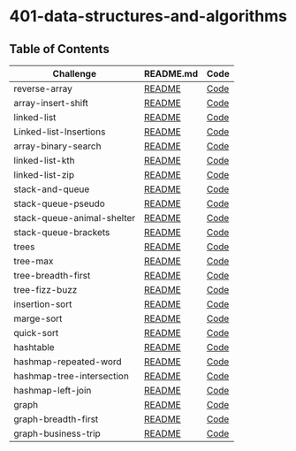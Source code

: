 # 401-data-structures-and-algorithms

## Table of Contents

Challenge         | README.md                                                                                                                           | Code
------------------| ------------------------------------------------------------------------------------------------------------------------------------|-------------
reverse-array     | [README](https://github.com/motasimalazzam/401-data-structures-and-algorithms/blob/main/challenges/reverse-array/README.md)         |[Code](https://github.com/motasimalazzam/401-data-structures-and-algorithms/blob/main/challenges/reverse-array/reverseArray.java)
array-insert-shift| [README](https://github.com/motasimalazzam/401-data-structures-and-algorithms/blob/main/challenges/array-insert-shift/README.MD)    | [Code](https://github.com/motasimalazzam/401-data-structures-and-algorithms/blob/main/challenges/array-insert-shift/array-insert-shift.java)
linked-list       | [README](challenges/linked-list/lib/src/main/java/linkedList/README.md)            | [Code](challenges/linked-list/lib/src/main/java/linkedList)
Linked-list-lnsertions| [README](challenges/linked-list/lib/src/main/java/linkedList/README-code-6.md)| [Code](challenges/linked-list/lib/src/main/java/linkedList)
array-binary-search| [README](challenges/array-binary-search/README.md)| [Code](challenges/array-binary-search/array-binary-search.java)
linked-list-kth    | [README](challenges/linked-list/lib/src/main/java/linkedList/README-code-7.md)| [Code](challenges/linked-list/lib/src/main/java/linkedList)
linked-list-zip | [README](challenges/linked-list/lib/src/main/java/linkedList/README-code-8.md) | [Code](challenges/linked-list/lib/src/main/java/linkedList)
stack-and-queue | [README](challenges/stack-and-queue/app/src/main/java/stack/and/queue/README.md)| [Code](challenges/stack-and-queue/app/src/main/java/stack/and/queue)
stack-queue-pseudo| [README](challenges/stack-and-queue/app/src/main/java/stack/and/queue/README-code11.md)| [Code](challenges/stack-and-queue/app/src/main/java/stack/and/queue/PseudoQueue.java)
stack-queue-animal-shelter| [README](challenges/stack-and-queue/app/src/main/java/stack/and/queue/README-code12.md)| [Code](challenges/stack-and-queue/app/src/main/java/stack/and/queue/AnimalShelter.java)
stack-queue-brackets | [README](challenges/stack-and-queue/app/src/main/java/stack/and/queue/README-code13.md) | [Code](challenges/stack-and-queue/app/src/main/java/stack/and/queue/ValidateBrackets.java)
trees             | [README](challenges/binary-tree/app/src/main/java/binary/tree/README.md) | [Code](challenges/binary-tree/app/src/main/java/binary/tree)
tree-max         | [README](challenges/binary-tree/app/src/main/java/binary/tree/README-code-16.md) | [Code](challenges/binary-tree/app/src/main/java/binary/tree/BinaryTree.java)
tree-breadth-first| [README](challenges/binary-tree/app/src/main/java/binary/tree/README-code-17.md)| [Code](challenges/binary-tree/app/src/main/java/binary/tree/BinaryTree.java)
tree-fizz-buzz| [README](challenges/binary-tree/app/src/main/java/binary/tree/README-code-18.md)| [Code](challenges/binary-tree/app/src/main/java/binary/tree/kTree)
insertion-sort| [README](Sort/app/src/main/java/Sort/Insertion/BLOG.md)| [Code](Sort/app/src/main/java/Sort/Insertion/InsertionSort.java)
marge-sort| [README](Sort/app/src/main/java/Sort/Merge/BLOG.md)| [Code](Sort/app/src/main/java/Sort/Merge/MergeSort.java)
quick-sort| [README](Sort/app/src/main/java/Sort/Quick/BLOG.md)| [Code](Sort/app/src/main/java/Sort/Quick/QuickSort.java)
hashtable | [README](HashTable/app/src/main/java/HashTable/RAEDME.md)| [Code](HashTable/app/src/main/java/HashTable/HashTable.java)
hashmap-repeated-word | [README](HashTable/app/src/main/java/HashTable/README-CodeChalleng-31.md)| [Code](HashTable/app/src/main/java/HashTable/HashTable.java)
hashmap-tree-intersection | [README](HashTable/app/src/main/java/HashTable/README-CodeChalleng-32.md)| [Code](HashTable/app/src/main/java/HashTable/HashTable.java)
hashmap-left-join | [README](HashTable/app/src/main/java/HashTable/README-CodeChallenge-33.md)|[Code](HashTable/app/src/main/java/HashTable/App.java)
graph | [README](challenges/graph/app/src/main/java/graph/README.md) | [Code](challenges/graph/app/src/main/java/graph/Graph.java)
graph-breadth-first | [README](challenges/graph/app/src/main/java/graph/README-CodeChallenge-36.md) | [Code](challenges/graph/app/src/main/java/graph/Graph.java)
graph-business-trip | [README](challenges/graph/app/src/main/java/graph/README-CodeChallenge-37.md)| [Code](challenges/graph/app/src/main/java/graph/Graph.java)